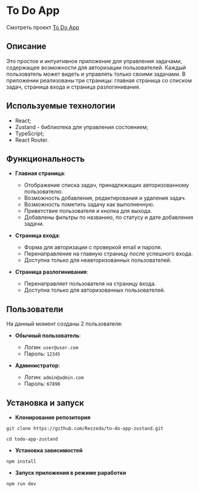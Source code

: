 # To Do App

Смотреть проект [To Do App](https://rezzeda.github.io/to-do-app-zustand/)
## Описание

Это простое и интуитивное приложение для управления задачами, содержащее возможности для авторизации пользователей. Каждый пользователь может видеть и управлять только своими задачами. В приложении реализованы три страницы: главная страница со списком задач, страница входа и страница разлогинивания.

## Используемые технологии

- React;
- Zustand - библиотека для управления состоянием;
- TypeScript;
- React Router.


## Функциональность

- **Главная страница**: 
  - Отображение списка задач, принадлежащих авторизованному пользователю.
  - Возможность добавления, редактирования и удаления задач.
  - Возможность пометить задачу как выполненную.
  - Приветствие пользователя и кнопка для выхода.
  - Добавлены фильтры по названию, по статусу и дате добавления задачи.

- **Страница входа**: 
  - Форма для авторизации с проверкой email и пароля.
  - Перенаправление на главную страницу после успешного входа.
  - Доступна только для неавторизованных пользователей.

- **Страница разлогинивания**: 
  - Перенаправляет пользователя на страницу входа.
  - Доступна только для авторизованных пользователей.

## Пользователи
  На данный момент созданы 2 пользователя:

- **Обычный пользователь**: 
  - Логин: `user@user.com`
  - Пароль: `12345`

- **Администратор**: 
  - Логин: `admin@admin.com`
  - Пароль: `67890`

## Установка и запуск

- **Клонирование репозитория**

`git clone https://github.com/Rezzeda/to-do-app-zustand.git`

`cd todo-app-zustand`

- **Установка зависимостей**

`npm install`

- **Запуск приложения в режиме раработки**

`npm run dev`
